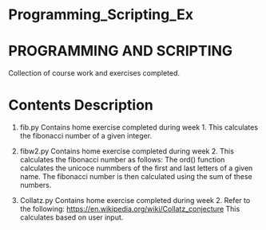 # Programming_Scripting_Ex

# PROGRAMMING AND SCRIPTING

Collection of course work and exercises completed.


# Contents Description

1) fib.py
  Contains home exercise completed during week 1. This calculates the fibonacci number of a given integer.
  
2) fibw2.py
  Contains home exercise completed during week 2. This calculates the fibonacci number as follows: The ord() function calculates the unicoce nummbers of the first and last letters of a given name. The fibonacci number is then calculated using the sum of these numbers.
  
3) Collatz.py
  Contains home exercise completed during week 2. Refer to the following: https://en.wikipedia.org/wiki/Collatz_conjecture
  This calculates based on user input.
